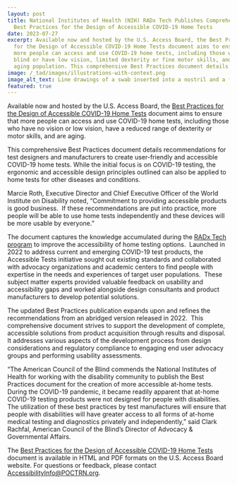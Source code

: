 ```yaml
---
layout: post
title: National Institutes of Health (NIH) RADx Tech Publishes Comprehensive
  Best Practices for the Design of Accessible COVID-19 Home Tests
date: 2023-07-27
excerpt: Available now and hosted by the U.S. Access Board, the Best Practices
  for the Design of Accessible COVID-19 Home Tests document aims to ensure that
  more people can access and use COVID-19 home tests, including those who are
  blind or have low vision, limited dexterity or fine motor skills, and the
  aging population. This comprehensive Best Practices document details . . .
image: /_tad/images/illustrations-with-context.png
image_alt_text: Line drawings of a swab inserted into a nostril and a fluid vial held between fingertips with blue arrows.
featured: true
---
```

Available now and hosted by the U.S. Access Board, the [Best Practices for the Design of Accessible COVID-19 Home Tests](https://www.access-board.gov/tad/radx/) document aims to ensure that more people can access and use COVID-19 home tests, including those who have no vision or low vision, have a reduced range of dexterity or motor skills, and are aging.

This comprehensive Best Practices document details recommendations for test designers and manufacturers to create user-friendly and accessible COVID-19 home tests. While the initial focus is on COVID-19 testing, the ergonomic and accessible design principles outlined can also be applied to home tests for other diseases and conditions.

Marcie Roth, Executive Director and Chief Executive Officer of the World Institute on Disability noted, “Commitment to providing accessible products is good business.  If these recommendations are put into practice, more people will be able to use home tests independently and these devices will be more usable by everyone.”

The document captures the knowledge accumulated during the [RADx Tech program](https://www.nibib.nih.gov/covid-19/radx-tech-program) to improve the accessibility of home testing options.  Launched in 2022 to address current and emerging COVID-19 test products, the Accessible Tests initiative sought out existing standards and collaborated with advocacy organizations and academic centers to find people with expertise in the needs and experiences of target user populations.  These subject matter experts provided valuable feedback on usability and accessibility gaps and worked alongside design consultants and product manufacturers to develop potential solutions.

The updated Best Practices publication expands upon and refines the recommendations from an abridged version released in 2022.  This comprehensive document strives to support the development of complete, accessible solutions from product acquisition through results and disposal.  It addresses various aspects of the development process from design considerations and regulatory compliance to engaging end user advocacy groups and performing usability assessments.

“The American Council of the Blind commends the National Institutes of Health for working with the disability community to publish the Best Practices document for the creation of more accessible at-home tests. During the COVID-19 pandemic, it became readily apparent that at-home COVID-19 testing products were not designed for people with disabilities. The utilization of these best practices by test manufactures will ensure that people with disabilities will have greater access to all forms of at-home medical testing and diagnostics privately and independently,” said Clark Rachfal, American Council of the Blind’s Director of Advocacy & Governmental Affairs.

The [Best Practices for the Design of Accessible COVID-19 Home Tests](https://www.access-board.gov/tad/radx/) document is available in HTML and PDF formats on the U.S. Access Board website. For questions or feedback, please contact [AccessibilityInfo@POCTRN.org](mailto:AccessibilityInfo@POCTRN.org).
